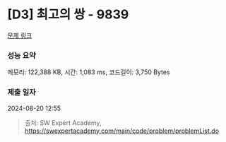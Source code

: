 # [D3] 최고의 쌍 - 9839 

[문제 링크](https://swexpertacademy.com/main/code/problem/problemDetail.do?contestProbId=AXGBGehqPAADFAXR) 

### 성능 요약

메모리: 122,388 KB, 시간: 1,083 ms, 코드길이: 3,750 Bytes

### 제출 일자

2024-08-20 12:55



> 출처: SW Expert Academy, https://swexpertacademy.com/main/code/problem/problemList.do